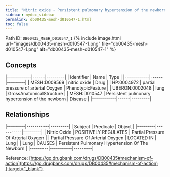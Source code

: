 ```yaml
---
title: "Nitric oxide - Persistent pulmonary hypertension of the newborn"
sidebar: mydoc_sidebar
permalink: db00435-mesh-d010547-1.html
toc: false 
---
```



Path ID: `DB00435_MESH_D010547_1`
{% include image.html url="images/db00435-mesh-d010547-1.png" file="db00435-mesh-d010547-1.png" alt="db00435-mesh-d010547-1" %}

## Concepts

|------------|------|---------|
| Identifier | Name | Type    |
|------------|------|---------|
| MESH:D009569 | nitric oxide | Drug |
| HP:0004972 | partial pressure of arterial Oxygen | PhenotypicFeature |
| UBERON:0002048 | lung | GrossAnatomicalStructure |
| MESH:D010547 | Persistent pulmonary hypertension of the newborn | Disease |
|------------|------|---------|

## Relationships

|---------|-----------|---------|
| Subject | Predicate | Object  |
|---------|-----------|---------|
| Nitric Oxide | POSITIVELY REGULATES | Partial Pressure Of Arterial Oxygen |
| Partial Pressure Of Arterial Oxygen | LOCATED IN | Lung |
| Lung | CAUSES | Persistent Pulmonary Hypertension Of The Newborn |
|---------|-----------|---------|

Reference: [https://go.drugbank.com/drugs/DB00435#mechanism-of-action](https://go.drugbank.com/drugs/DB00435#mechanism-of-action){:target="_blank"}